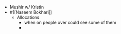 - Mushir w/ Kristin
- #[[Naseem Bokhari]]
	- Allocations
		- when on people over could see some of them
		-